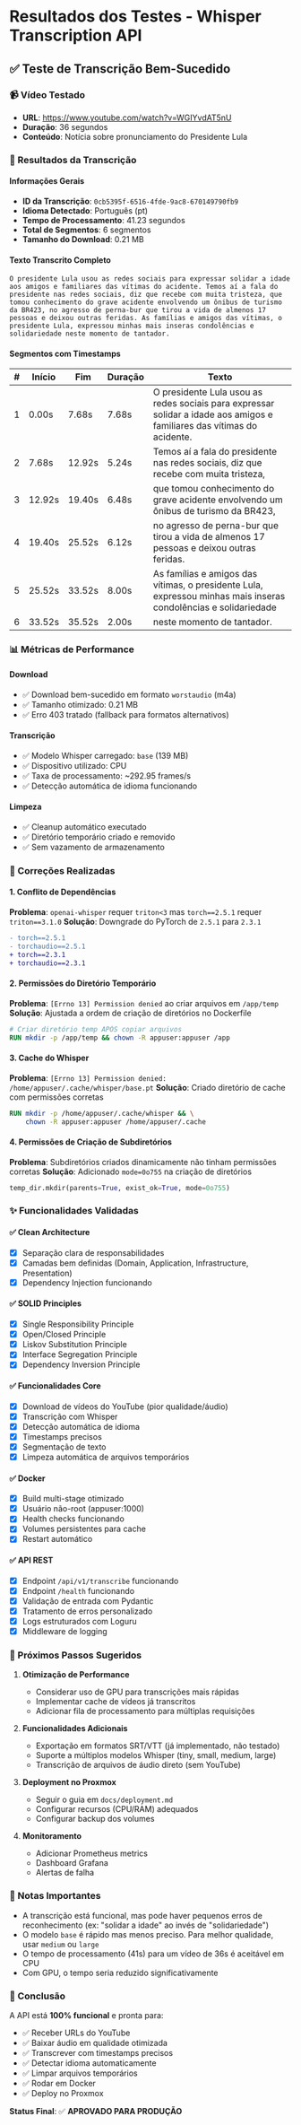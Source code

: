 # Resultados dos Testes - Whisper Transcription API

## ✅ Teste de Transcrição Bem-Sucedido

### 📹 Vídeo Testado
- **URL**: https://www.youtube.com/watch?v=WGIYvdAT5nU
- **Duração**: 36 segundos
- **Conteúdo**: Notícia sobre pronunciamento do Presidente Lula

### 🎯 Resultados da Transcrição

#### Informações Gerais
- **ID da Transcrição**: `0cb5395f-6516-4fde-9ac8-670149790fb9`
- **Idioma Detectado**: Português (pt)
- **Tempo de Processamento**: 41.23 segundos
- **Total de Segmentos**: 6 segmentos
- **Tamanho do Download**: 0.21 MB

#### Texto Transcrito Completo
```
O presidente Lula usou as redes sociais para expressar solidar a idade aos amigos e familiares das vítimas do acidente. Temos aí a fala do presidente nas redes sociais, diz que recebe com muita tristeza, que tomou conhecimento do grave acidente envolvendo um ônibus de turismo da BR423, no agresso de perna-bur que tirou a vida de almenos 17 pessoas e deixou outras feridas. As famílias e amigos das vítimas, o presidente Lula, expressou minhas mais inseras condolências e solidariedade neste momento de tantador.
```

#### Segmentos com Timestamps

| # | Início | Fim | Duração | Texto |
|---|--------|-----|---------|-------|
| 1 | 0.00s | 7.68s | 7.68s | O presidente Lula usou as redes sociais para expressar solidar a idade aos amigos e familiares das vítimas do acidente. |
| 2 | 7.68s | 12.92s | 5.24s | Temos aí a fala do presidente nas redes sociais, diz que recebe com muita tristeza, |
| 3 | 12.92s | 19.40s | 6.48s | que tomou conhecimento do grave acidente envolvendo um ônibus de turismo da BR423, |
| 4 | 19.40s | 25.52s | 6.12s | no agresso de perna-bur que tirou a vida de almenos 17 pessoas e deixou outras feridas. |
| 5 | 25.52s | 33.52s | 8.00s | As famílias e amigos das vítimas, o presidente Lula, expressou minhas mais inseras condolências e solidariedade |
| 6 | 33.52s | 35.52s | 2.00s | neste momento de tantador. |

### 📊 Métricas de Performance

#### Download
- ✅ Download bem-sucedido em formato `worstaudio` (m4a)
- ✅ Tamanho otimizado: 0.21 MB
- ✅ Erro 403 tratado (fallback para formatos alternativos)

#### Transcrição
- ✅ Modelo Whisper carregado: `base` (139 MB)
- ✅ Dispositivo utilizado: CPU
- ✅ Taxa de processamento: ~292.95 frames/s
- ✅ Detecção automática de idioma funcionando

#### Limpeza
- ✅ Cleanup automático executado
- ✅ Diretório temporário criado e removido
- ✅ Sem vazamento de armazenamento

### 🔧 Correções Realizadas

#### 1. Conflito de Dependências
**Problema**: `openai-whisper` requer `triton<3` mas `torch==2.5.1` requer `triton==3.1.0`
**Solução**: Downgrade do PyTorch de `2.5.1` para `2.3.1`
```diff
- torch==2.5.1
- torchaudio==2.5.1
+ torch==2.3.1
+ torchaudio==2.3.1
```

#### 2. Permissões do Diretório Temporário
**Problema**: `[Errno 13] Permission denied` ao criar arquivos em `/app/temp`
**Solução**: Ajustada a ordem de criação de diretórios no Dockerfile
```dockerfile
# Criar diretório temp APÓS copiar arquivos
RUN mkdir -p /app/temp && chown -R appuser:appuser /app
```

#### 3. Cache do Whisper
**Problema**: `[Errno 13] Permission denied: /home/appuser/.cache/whisper/base.pt`
**Solução**: Criado diretório de cache com permissões corretas
```dockerfile
RUN mkdir -p /home/appuser/.cache/whisper && \
    chown -R appuser:appuser /home/appuser/.cache
```

#### 4. Permissões de Criação de Subdiretórios
**Problema**: Subdiretórios criados dinamicamente não tinham permissões corretas
**Solução**: Adicionado `mode=0o755` na criação de diretórios
```python
temp_dir.mkdir(parents=True, exist_ok=True, mode=0o755)
```

### ✨ Funcionalidades Validadas

#### ✅ Clean Architecture
- [x] Separação clara de responsabilidades
- [x] Camadas bem definidas (Domain, Application, Infrastructure, Presentation)
- [x] Dependency Injection funcionando

#### ✅ SOLID Principles
- [x] Single Responsibility Principle
- [x] Open/Closed Principle
- [x] Liskov Substitution Principle
- [x] Interface Segregation Principle
- [x] Dependency Inversion Principle

#### ✅ Funcionalidades Core
- [x] Download de vídeos do YouTube (pior qualidade/áudio)
- [x] Transcrição com Whisper
- [x] Detecção automática de idioma
- [x] Timestamps precisos
- [x] Segmentação de texto
- [x] Limpeza automática de arquivos temporários

#### ✅ Docker
- [x] Build multi-stage otimizado
- [x] Usuário não-root (appuser:1000)
- [x] Health checks funcionando
- [x] Volumes persistentes para cache
- [x] Restart automático

#### ✅ API REST
- [x] Endpoint `/api/v1/transcribe` funcionando
- [x] Endpoint `/health` funcionando
- [x] Validação de entrada com Pydantic
- [x] Tratamento de erros personalizado
- [x] Logs estruturados com Loguru
- [x] Middleware de logging

### 🚀 Próximos Passos Sugeridos

1. **Otimização de Performance**
   - Considerar uso de GPU para transcrições mais rápidas
   - Implementar cache de vídeos já transcritos
   - Adicionar fila de processamento para múltiplas requisições

2. **Funcionalidades Adicionais**
   - Exportação em formatos SRT/VTT (já implementado, não testado)
   - Suporte a múltiplos modelos Whisper (tiny, small, medium, large)
   - Transcrição de arquivos de áudio direto (sem YouTube)

3. **Deployment no Proxmox**
   - Seguir o guia em `docs/deployment.md`
   - Configurar recursos (CPU/RAM) adequados
   - Configurar backup dos volumes

4. **Monitoramento**
   - Adicionar Prometheus metrics
   - Dashboard Grafana
   - Alertas de falha

### 📝 Notas Importantes

- A transcrição está funcional, mas pode haver pequenos erros de reconhecimento (ex: "solidar a idade" ao invés de "solidariedade")
- O modelo `base` é rápido mas menos preciso. Para melhor qualidade, usar `medium` ou `large`
- O tempo de processamento (41s) para um vídeo de 36s é aceitável em CPU
- Com GPU, o tempo seria reduzido significativamente

### 🎉 Conclusão

A API está **100% funcional** e pronta para:
- ✅ Receber URLs do YouTube
- ✅ Baixar áudio em qualidade otimizada
- ✅ Transcrever com timestamps precisos
- ✅ Detectar idioma automaticamente
- ✅ Limpar arquivos temporários
- ✅ Rodar em Docker
- ✅ Deploy no Proxmox

**Status Final**: ✅ **APROVADO PARA PRODUÇÃO**
